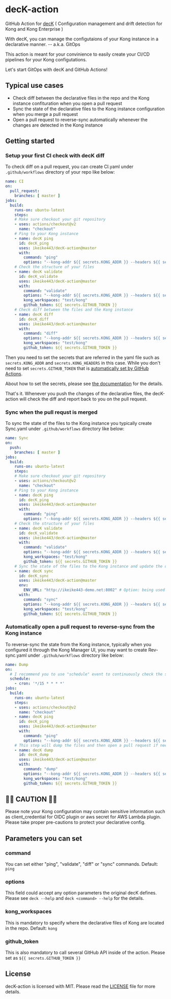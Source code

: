# decK-action
GitHub Action for [decK](https://deck.yolo42.com/) ( Configuration management and drift detection for Kong and Kong Enterprise ) 

With decK, you can manage the configutaions of your Kong instance in a declarative manner.  -- a.k.a. GitOps 

This action is meant for your convinience to easily create your CI/CD pipelines for your Kong configutations.

Let's start GitOps with decK and GitHub Actions!

## Typical use cases

- Check diff between the declarative files in the repo and the Kong instance confituration when you open a pull request
- Sync the state of the declarative files to the Kong instance configuration when you merge a pull request
- Open a pull request to reverse-sync automatically whenever the changes are detected in the Kong instance


## Getting started
### Setup your first CI check with decK diff
To check diff on a pull request, you can create CI.yaml under `.github/workflows` directory of your repo like below:
```yaml
name: CI
on:
  pull_request:
    branches: [ master ]
jobs:
  build:
    runs-on: ubuntu-latest
    steps:
    # Make sure checkout your git repository
    - uses: actions/checkout@v2
      name: "checkout"
    # Ping to your Kong instance
    - name: decK ping
      id: decK_ping
      uses: ikeike443/decK-action@master
      with:
        command: "ping"
        options: "--kong-addr ${{ secrets.KONG_ADDR }} --headers ${{ secrets.KONG_HEADERS }}"  # This option can be ommited.  But if you want to use this you need to set the secrets in your repo settings to make it work
    # Check the structure of your files
    - name: decK validate
      id: decK_validate
      uses: ikeike443/decK-action@master 
      with:
        command: "validate"
        options: "--kong-addr ${{ secrets.KONG_ADDR }} --headers ${{ secrets.KONG_HEADERS }}" 
        kong_workspaces: "test/kong"
        github_token: ${{ secrets.GITHUB_TOKEN }}
    # Check diff between the files and the Kong instance
    - name: decK diff
      id: decK_diff
      uses: ikeike443/decK-action@master
      with:
        command: "diff"
        options: "--kong-addr ${{ secrets.KONG_ADDR }} --headers ${{ secrets.KONG_HEADERS }}" 
        kong_workspaces: "test/kong"
        github_token: ${{ secrets.GITHUB_TOKEN }}
```

Then you need to set the secrets that are referred in the yaml file such as `secrets.KONG_ADDR` and `secrets.KONG_HEADERS` in this case. While you don't need to set `secrets.GITHUB_TOKEN` that is [automatically set by GitHub Actions](https://help.github.com/en/actions/configuring-and-managing-workflows/authenticating-with-the-github_token#about-the-github_token-secret). 

About how to set the secrets, please see [the documentation](https://help.github.com/en/actions/configuring-and-managing-workflows/creating-and-storing-encrypted-secrets) for the details.

That's it.  Whenever you push the changes of the declarative files, the decK-action will check the diff and report back to you on the pull request.

### Sync when the pull requst is merged
To sync the state of the files to the Kong instance you typically create Sync.yaml under `.github/workflows` directory like below:

```yaml
name: Sync
on:
  push:
    branches: [ master ]
jobs:
  build:
    runs-on: ubuntu-latest
    steps:
    # Make sure checkout your git repository
    - uses: actions/checkout@v2
      name: "checkout"
    # Ping to your Kong instance
    - name: decK ping
      id: decK_ping
      uses: ikeike443/decK-action@master
      with:
        command: "ping"
        options: "--kong-addr ${{ secrets.KONG_ADDR }} --headers ${{ secrets.KONG_HEADERS }}"
    # Check the structure of your files 
    - name: decK validate
      id: decK_validate
      uses: ikeike443/decK-action@master
      with:
        command: "validate"
        options: "--kong-addr ${{ secrets.KONG_ADDR }} --headers ${{ secrets.KONG_HEADERS }}" 
        kong_workspaces: "test/kong"
        github_token: ${{ secrets.GITHUB_TOKEN }}
    # Sync the state of the files to the Kong instance and update the deployment status in your repo by GitHub Deployment API
    - name: decK sync
      id: decK_sync
      uses: ikeike443/decK-action@master
      env:
        ENV_URL: "http://ikeike443-demo.net:8002" # Option: being used in the deployment status
      with:
        command: "sync"
        options: "--kong-addr ${{ secrets.KONG_ADDR }} --headers ${{ secrets.KONG_HEADERS }}" 
        kong_workspaces: "test/kong"
        github_token: ${{ secrets.GITHUB_TOKEN }}
```

### Automatically open a pull request to reverse-sync from the Kong instance 
To reverse-sync the state from the Kong instance, typically when you configured it through the Kong Manager UI, you may want to create Rev-sync.yaml under `.github/workflows` directory like below:

```yaml
name: Dump
on:
  # I recommend you to use "schedule" event to continuously check the state of the Kong instance
  schedule:
    - cron: '*/15 * * * *'
jobs:
  build:
    runs-on: ubuntu-latest
    steps:
    - uses: actions/checkout@v2
      name: "checkout"
    - name: decK ping
      id: decK_ping
      uses: ikeike443/decK-action@master
      with:
        command: "ping"
        options: "--kong-addr ${{ secrets.KONG_ADDR }} --headers ${{ secrets.KONG_HEADERS }}"
    # This step will dump the files and then open a pull request if needed
    - name: decK dump
      id: decK_dump
      uses: ikeike443/decK-action@master
      with:
        command: "dump"
        options: "--kong-addr ${{ secrets.KONG_ADDR }} --headers ${{ secrets.KONG_HEADERS }} --all-workspaces" 
        kong_workspaces: "test/kong"
        github_token: ${{ secrets.GITHUB_TOKEN }}
```

## 🚧🚧 CAUTION 🚧🚧
Please note your Kong configuration may contain sensitive information such as client_credential for OIDC plugin or aws secret for AWS Lambda plugin.  Please take proper pre-cautions to protect your declarative config.

## Parameters you can set

### command
You can set either "ping", "validate", "diff" or "sync" commands.  Default: `ping`

### options
This field could accept any option parameters the original decK defines.  Please see `deck --help` and `deck <command> --help` for the details.

### kong_workspaces
This is mandatory to specify where the declarative files of Kong are located in the repo.  Default: `kong`

### github_token
This is also mandatory to call several GitHub API inside of the action.  Please set as `${{ secrets.GITHUB_TOKEN }}`

## License

decK-action is licensed with MIT.
Please read the [LICENSE](LICENSE) file for more details.

